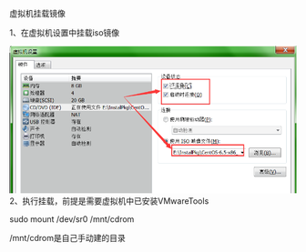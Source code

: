 虚拟机挂载镜像

1、在虚拟机设置中挂载iso镜像

![](/assets/虚拟机设置挂载镜像.png)2、执行挂载，前提是需要虚拟机中已安装VMwareTools

sudo mount /dev/sr0 /mnt/cdrom

/mnt/cdrom是自己手动建的目录

